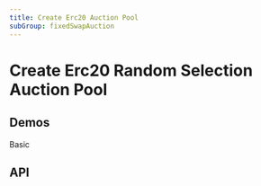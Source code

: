 ```yaml
---
title: Create Erc20 Auction Pool
subGroup: fixedSwapAuction
---
```


# Create Erc20 Random Selection Auction Pool

## Demos

Basic
<Demo src="./demos/basic.tsx" />

## API

<TsInfo src="@bouncefinance/ui/index.d.ts" name="CreateAuctionPoolProps" />
